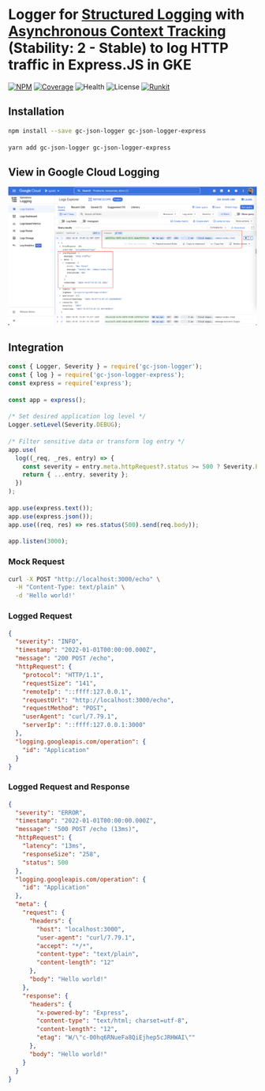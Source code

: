 # Logger for [Structured Logging](https://cloud.google.com/logging/docs/structured-logging) with [Asynchronous Context Tracking](https://nodejs.org/api/async_context.html#class-asynclocalstorage) (Stability: 2 - Stable) to log HTTP traffic in Express.JS in GKE

[![NPM](https://badgen.net/npm/v/gc-json-logger-express)](https://www.npmjs.com/gc-json-logger-express)
[![Coverage](https://codecov.io/gh/igrek8/gc-json-logger-express/branch/main/graph/badge.svg)](https://codecov.io/gh/igrek8/gc-json-logger-express)
![Health](https://badgen.net/github/checks/igrek8/gc-json-logger-express)
![License](https://badgen.net/github/license/igrek8/gc-json-logger-express)
[![Runkit](https://badgen.net/badge/runkit/playground/cyan)](https://npm.runkit.com/gc-json-logger-express)

## Installation

```bash
npm install --save gc-json-logger gc-json-logger-express

yarn add gc-json-logger gc-json-logger-express
```

## View in Google Cloud Logging

![Google Cloud Logging](./media/google-cloud-logging.png)

## Integration

```js
const { Logger, Severity } = require('gc-json-logger');
const { log } = require('gc-json-logger-express');
const express = require('express');

const app = express();

/* Set desired application log level */
Logger.setLevel(Severity.DEBUG);

/* Filter sensitive data or transform log entry */
app.use(
  log((_req, _res, entry) => {
    const severity = entry.meta.httpRequest?.status >= 500 ? Severity.ERROR : entry.severity;
    return { ...entry, severity };
  })
);

app.use(express.text());
app.use(express.json());
app.use((req, res) => res.status(500).send(req.body));

app.listen(3000);
```

### Mock Request

```bash
curl -X POST "http://localhost:3000/echo" \
  -H "Content-Type: text/plain" \
  -d 'Hello world!'
```

### Logged Request

```json
{
  "severity": "INFO",
  "timestamp": "2022-01-01T00:00:00.000Z",
  "message": "200 POST /echo",
  "httpRequest": {
    "protocol": "HTTP/1.1",
    "requestSize": "141",
    "remoteIp": "::ffff:127.0.0.1",
    "requestUrl": "http://localhost:3000/echo",
    "requestMethod": "POST",
    "userAgent": "curl/7.79.1",
    "serverIp": "::ffff:127.0.0.1:3000"
  },
  "logging.googleapis.com/operation": {
    "id": "Application"
  }
}
```

### Logged Request and Response

```json
{
  "severity": "ERROR",
  "timestamp": "2022-01-01T00:00:00.000Z",
  "message": "500 POST /echo (13ms)",
  "httpRequest": {
    "latency": "13ms",
    "responseSize": "258",
    "status": 500
  },
  "logging.googleapis.com/operation": {
    "id": "Application"
  },
  "meta": {
    "request": {
      "headers": {
        "host": "localhost:3000",
        "user-agent": "curl/7.79.1",
        "accept": "*/*",
        "content-type": "text/plain",
        "content-length": "12"
      },
      "body": "Hello world!"
    },
    "response": {
      "headers": {
        "x-powered-by": "Express",
        "content-type": "text/html; charset=utf-8",
        "content-length": "12",
        "etag": "W/\"c-00hq6RNueFa8QiEjhep5cJRHWAI\""
      },
      "body": "Hello world!"
    }
  }
}
```
